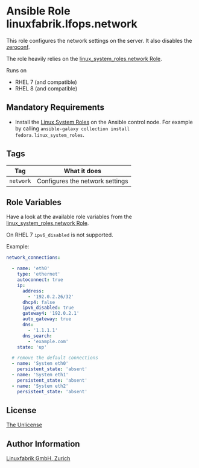 # Ansible Role linuxfabrik.lfops.network

This role configures the network settings on the server. It also disables the [zeroconf](http://www.zeroconf.org/).

The role heavily relies on the [linux_system_roles.network Role](https://github.com/linux-system-roles/network).

Runs on

* RHEL 7 (and compatible)
* RHEL 8 (and compatible)


## Mandatory Requirements

* Install the [Linux System Roles](https://linux-system-roles.github.io/) on the Ansible control node. For example by calling `ansible-galaxy collection install fedora.linux_system_roles`.


## Tags

| Tag       | What it does                    |
| ---       | ------------                    |
| `network` | Configures the network settings |


## Role Variables

Have a look at the available role variables from the [linux_system_roles.network Role](https://github.com/linux-system-roles/network/blob/main/README.md).

On RHEL 7 `ipv6_disabled` is not supported.

Example:

```yaml
network_connections:

  - name: 'eth0'
    type: 'ethernet'
    autoconnect: true
    ip:
      address:
        - '192.0.2.26/32'
      dhcp4: false
      ipv6_disabled: true
      gateway4: '192.0.2.1'
      auto_gateway: true
      dns:
        - '1.1.1.1'
      dns_search:
        - 'example.com'
    state: 'up'

  # remove the default connections
  - name: 'System eth0'
    persistent_state: 'absent'
  - name: 'System eth1'
    persistent_state: 'absent'
  - name: 'System eth2'
    persistent_state: 'absent'
```


## License

[The Unlicense](https://unlicense.org/)


## Author Information

[Linuxfabrik GmbH, Zurich](https://www.linuxfabrik.ch)
